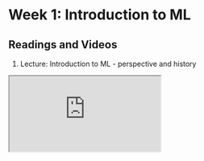 # Week 1: Introduction to ML


## Readings and Videos 

1. Lecture: Introduction to ML - perspective and history
<iframe src=https://youtu.be/kXOsRyIVAdo></iframe>

